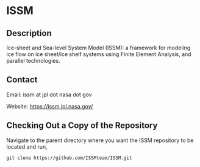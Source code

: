 # ISSM

## Description
Ice-sheet and Sea-level System Model (ISSM): a framework for modeling ice flow on ice sheet/ice shelf systems using Finite Element Analysis, and parallel technologies.

## Contact
Email:   issm at jpl dot nasa dot gov

Website: https://issm.jpl.nasa.gov/

## Checking Out a Copy of the Repository
Navigate to the parent directory where you want the ISSM repository to be located and run,
```
git clone https://github.com/ISSMteam/ISSM.git
```
